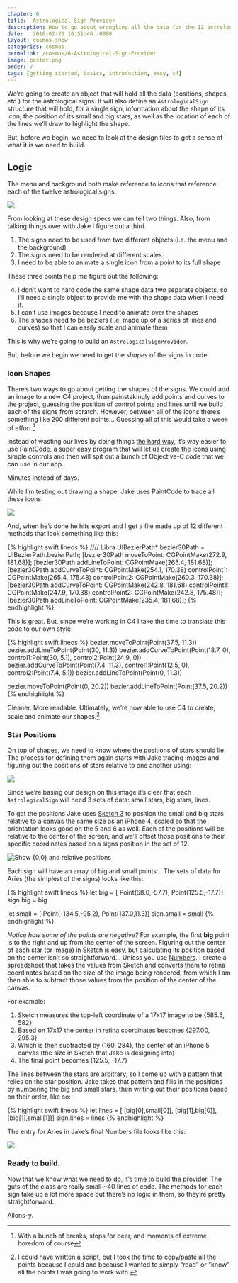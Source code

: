 ```yaml
---
chapter: 6
title:  Astrological Sign Provider
description: How to go about wrangling all the data for the 12 astrological signs.
date:   2016-02-25 16:51:46 -0800
layout: cosmos-show
categories: cosmos
permalink: /cosmos/6-Astrological-Sign-Provider
image: poster.png
order: 7
tags: [getting started, basics, introduction, easy, c4]
---
```


We’re going to create an object that will hold all the data (positions, shapes, etc.) for the astrological signs. It will also define an `AstrologicalSign` structure that will hold, for a single sign, information about the shape of its icon, the position of its small and big stars, as well as the location of each of the lines we’ll draw to highlight the shape.

But, before we begin, we need to look at the design files to get a sense of what it is we need to build.

## Logic

The menu and background both make reference to icons that reference each of the twelve astrological signs.

![](01.png)

From looking at these design specs we can tell two things. Also, from talking things over with Jake I figure out a third.

1. The signs need to be used from two different objects (i.e. the menu and the background)
2. The signs need to be rendered at different scales
3. I need to be able to animate a single icon from a point to its full shape

These three points help me figure out the following:

4. I don’t want to hard code the same shape data two separate objects, so I’ll need a single object to provide me with the shape data when I need it.
5. I can’t use images because I need to animate over the shapes
6. The shapes need to be beziers (i.e. made up of a series of lines and curves) so that I can easily scale and animate them

This is why we’re going to build an `AstrologicalSignProvider`.

But, before we begin we need to get the _shapes_ of the signs in code.

### Icon Shapes

There’s two ways to go about getting the shapes of the signs. We could add an image to a new C4 project, then painstakingly add points and curves to the project, guessing the position of control points and lines until we build each of the signs from scratch. However, between all of the icons there’s something like 200 different points… Guessing all of this would take a week of effort.[^1]

[^1]: With a bunch of breaks, stops for beer, and moments of extreme boredom of course

Instead of wasting our lives by doing things [the hard way](http://reliancehvg.co.in/store/images/P/hard%20way_dvd1.jpg), it’s way easier to use [PaintCode](http://www.paintcodeapp.com/), a super easy program that will let us create the icons using simple controls and then will spit out a bunch of Objective-C code that we can use in our app.

Minutes instead of days.

While I’m testing out drawing a shape, Jake uses PaintCode to trace all these icons:

![](02.png)

And, when he’s done he hits export and I get a file made up of 12 different methods that look something like this:

{% highlight swift lineos %}
//// Libra
UIBezierPath* bezier30Path = UIBezierPath.bezierPath;
[bezier30Path moveToPoint: CGPointMake(272.9, 181.68)];
[bezier30Path addLineToPoint: CGPointMake(265.4, 181.68)];
[bezier30Path addCurveToPoint: CGPointMake(254.1, 170.38) controlPoint1: CGPointMake(265.4, 175.48) controlPoint2: CGPointMake(260.3, 170.38)];
[bezier30Path addCurveToPoint: CGPointMake(242.8, 181.68) controlPoint1: CGPointMake(247.9, 170.38) controlPoint2: CGPointMake(242.8, 175.48)];
[bezier30Path addLineToPoint: CGPointMake(235.4, 181.68)];
{% endhighlight %}

This is great. But, since we’re working in C4 I take the time to translate this code to our own style:

{% highlight swift lineos %}
bezier.moveToPoint(Point(37.5, 11.3))
bezier.addLineToPoint(Point(30, 11.3))
bezier.addCurveToPoint(Point(18.7, 0), control1:Point(30, 5.1), control2:Point(24.9, 0))
bezier.addCurveToPoint(Point(7.4, 11.3), control1:Point(12.5, 0), control2:Point(7.4, 5.1))
bezier.addLineToPoint(Point(0, 11.3))

bezier.moveToPoint(Point(0, 20.2))
bezier.addLineToPoint(Point(37.5, 20.2))
{% endhighlight %}

Cleaner. More readable. Ultimately, we’re now able to use C4 to create, scale and animate our shapes.[^2]

[^2]: I could have written a script, but I took the time to copy/paste all the points because I could and because I wanted to simply “read” or “know” all the points I was going to work with.

### Star Positions

On top of shapes, we need to know where the positions of stars should lie. The process for defining them again starts with Jake tracing images and figuring out the positions of stars relative to one another using:

![](03.png)

Since we’re basing our design on this image it’s clear that each `AstrologicalSign` will need 3 sets of data: small stars, big stars, lines.

To get the positions Jake uses [Sketch 3](http://bohemiancoding.com/sketch/) to position the small and big stars relative to a canvas the same size as an iPhone 4, scaled so that the orientation looks good on the 5 and 6 as well. Each of the positions will be relative to the center of the screen, and we’ll offset those positions to their specific coordinates based on a signs position in the set of 12.

![Show {0,0} and relative positions](04.png)

Each sign will have an array of big and small points… The sets of data for Aries (the simplest of the signs) looks like this:

{% highlight swift lineos %}
let big = [
Point(58.0,-57.7),
Point(125.5,-17.7)]
sign.big = big

let small = [
Point(-134.5,-95.2),
Point(137.0,11.3)]
sign.small = small
{% endhighlight %}

_Notice how some of the points are negative?_ For example, the first __big__ point is to the right and up from the center of the screen. Figuring out the center of each star (or image) in Sketch is easy, but calculating its position based on the center isn’t so straightforward… Unless you use [Numbers](http://www.apple.com/ca/ios/numbers/). I create a spreadsheet that takes the values from Sketch and converts them to retina coordinates based on the size of the image being rendered, from which I am then able to subtract those values from the position of the center of the canvas.

For example:

1. Sketch measures the top-left coordinate of a 17x17 image to be {585.5, 582}
2. Based on 17x17 the center in retina coordinates becomes {297.00, 295.3}
3. Which is then subtracted by {160, 284}, the center of an iPhone 5 canvas (the size in Sketch that Jake is designing into)
4. The final point becomes {125.5, -17.7}

The lines between the stars are arbitrary, so I come up with a pattern that relies on the star position. Jake takes that pattern and fills in the positions by numbering the big and small stars, then writing out their positions based on their order, like so:

{% highlight swift lineos %}
let lines = [
[big[0],small[0]],
[big[1],big[0]],
[big[1],small[1]]]
sign.lines = lines
{% endhighlight %}

The entry for Aries in Jake’s final Numbers file looks like this:

![](05.png)

### Ready to build.

Now that we know what we need to do, it’s time to build the provider. The guts of the class are really small ~40 lines of code. The methods for each sign take up a lot more space but there’s no logic in them, so they’re pretty straightforward.

Allons-y.
